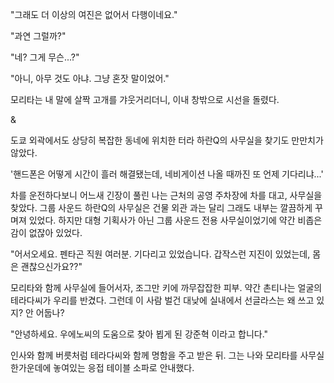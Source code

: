 "그래도 더 이상의 여진은 없어서 다행이네요." 

"과연 그럴까?" 

"네? 그게 무슨...?" 

"아니, 아무 것도 아냐. 그냥 혼잣 말이었어." 

모리타는 내 말에 살짝 고개를 갸웃거리더니, 이내 창밖으로 시선을 돌렸다. 

& 

도쿄 외곽에서도 상당히 복잡한 동네에 위치한 터라 하란Q의 사무실을 찾기도 만만치가 않았다. 

'핸드폰은 어떻게 시간이 흘러 해결됐는데, 네비게이션 나올 때까진 또 언제 기다리냐...' 

차를 운전하다보니 어느새 긴장이 풀린 나는 근처의 공영 주차장에 차를 대고, 사무실을 찾았다. 
그룹 사운드 하란Q의 사무실은 건물 외관 과는 달리 그래도 내부는 깔끔하게 꾸며져 있었다. 하지만 대형 기획사가 아닌 그룹 사운드 전용 사무실이었기에 약간 비좁은 감이 없잖아 있었다. 

"어서오세요. 펜타곤 직원 여러분. 기다리고 있었습니다. 갑작스런 지진이 있었는데, 몸은 괜찮으신가요??" 

모리타와 함께 사무실에 들어서자, 조그만 키에 까무잡잡한 피부. 약간 촌티나는 얼굴의 테라다씨가 우리를 반겼다. 
그런데 이 사람 벌건 대낮에 실내에서 선글라스는 왜 쓰고 있지? 안 어둡나? 

"안녕하세요. 우에노씨의 도움으로 찾아 뵙게 된 강준혁 이라고 합니다." 

인사와 함께 버릇처럼 테라다씨와 함께 명함을 주고 받은 뒤. 그는 나와 모리타를 사무실 한가운데에 놓여있는 응접 테이블 소파로 안내했다. 